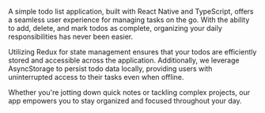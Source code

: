 A simple todo list application, built with React Native and TypeScript, offers a seamless user experience for managing tasks on the go. With the ability to add, delete, and mark todos as complete, organizing your daily responsibilities has never been easier.

Utilizing Redux for state management ensures that your todos are efficiently stored and accessible across the application. Additionally, we leverage AsyncStorage to persist todo data locally, providing users with uninterrupted access to their tasks even when offline.

Whether you're jotting down quick notes or tackling complex projects, our app empowers you to stay organized and focused throughout your day.
